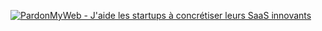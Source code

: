 <a href="https://pardonmyweb.com/" target="_blank"><img src="https://pardonmyweb.com/__og-image__/image/og.png" alt="PardonMyWeb - J'aide les startups à concrétiser leurs SaaS innovants" /></a>

